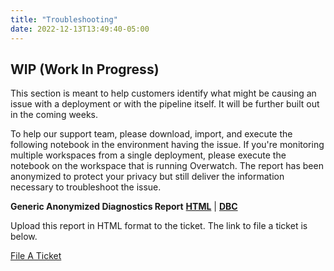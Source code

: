 ```yaml
---
title: "Troubleshooting"
date: 2022-12-13T13:49:40-05:00
---
```


## WIP (Work In Progress)
This section is meant to help customers identify what might be causing an issue with a deployment or with the 
pipeline itself. It will be further built out in the coming weeks.

To help our support team, please download, import, and execute the following notebook in the environment having the 
issue. If you're monitoring multiple workspaces from a single deployment, please execute the notebook on the 
workspace that is running Overwatch. The report has been anonymized to protect your privacy but still deliver the 
information necessary to troubleshoot the issue.

**Generic Anonymized Diagnostics Report** [**HTML**](/assets/Troubleshooting/GenericTicket_Diagnostics.html) |
[**DBC**](/assets/Troubleshooting/GenericTicket_Diagnostics.dbc)

Upload this report in HTML format to the ticket. The link to file a ticket is below.

[File A Ticket](https://github.com/databrickslabs/overwatch/issues/new?assignees=&labels=user_question&template=overwatch-issue.md&title=)